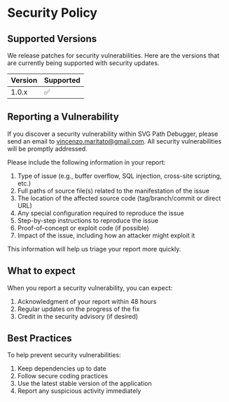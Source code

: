 # Security Policy

## Supported Versions

We release patches for security vulnerabilities. Here are the versions that are currently being supported with security updates.

| Version | Supported          |
| ------- | ------------------ |
| 1.0.x   | :white_check_mark: |

## Reporting a Vulnerability

If you discover a security vulnerability within SVG Path Debugger, please send an email to [vincenzo.maritato@gmail.com](mailto:vincenzo.maritato@gmail.com). All security vulnerabilities will be promptly addressed.

Please include the following information in your report:

1. Type of issue (e.g., buffer overflow, SQL injection, cross-site scripting, etc.)
2. Full paths of source file(s) related to the manifestation of the issue
3. The location of the affected source code (tag/branch/commit or direct URL)
4. Any special configuration required to reproduce the issue
5. Step-by-step instructions to reproduce the issue
6. Proof-of-concept or exploit code (if possible)
7. Impact of the issue, including how an attacker might exploit it

This information will help us triage your report more quickly.

## What to expect

When you report a security vulnerability, you can expect:

1. Acknowledgment of your report within 48 hours
2. Regular updates on the progress of the fix
3. Credit in the security advisory (if desired)

## Best Practices

To help prevent security vulnerabilities:

1. Keep dependencies up to date
2. Follow secure coding practices
3. Use the latest stable version of the application
4. Report any suspicious activity immediately
